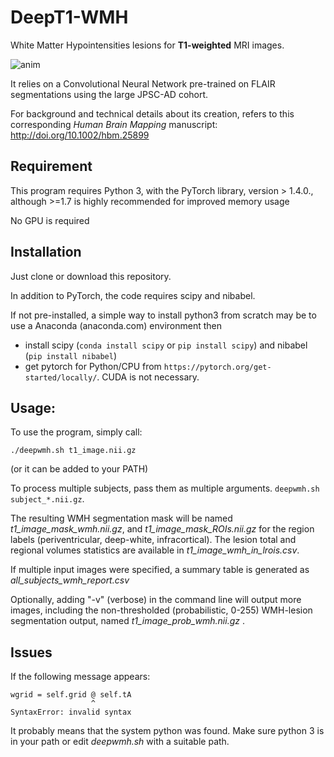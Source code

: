 # DeepT1-WMH
White Matter Hypointensities lesions for **T1-weighted** MRI images.


![anim](https://user-images.githubusercontent.com/590921/132649902-59f1007c-a24e-412e-8103-78187ac56c41.gif)

It relies on a Convolutional Neural Network pre-trained on FLAIR segmentations using the large JPSC-AD cohort.

For background and technical details about its creation, refers to this corresponding _Human Brain Mapping_ manuscript: http://doi.org/10.1002/hbm.25899

## Requirement

This program requires Python 3, with the PyTorch library, version > 1.4.0., although >=1.7 is highly recommended for improved memory usage

No GPU is required

## Installation

Just clone or download this repository.

In addition to PyTorch, the code requires scipy and nibabel.

If not pre-installed, a simple way to install python3 from scratch may be to use a Anaconda (anaconda.com) environment then
* install scipy (`conda install scipy` or `pip install scipy`) and  nibabel (`pip install nibabel`)
* get pytorch for Python/CPU from `https://pytorch.org/get-started/locally/`. CUDA is not necessary.


## Usage:
To use the program, simply call:

`./deepwmh.sh t1_image.nii.gz`

(or it can be added to your PATH)

To process multiple subjects, pass them as multiple arguments.
`deepwmh.sh subject_*.nii.gz`.


The resulting WMH segmentation mask will be named _t1_image_mask_wmh.nii.gz_, and _t1_image_mask_ROIs.nii.gz_ for the region labels (periventricular, deep-white, infracortical). The lesion total and regional volumes statistics are available in _t1_image_wmh_in_lrois.csv_. 

If multiple input images were specified, a summary table is generated as _all_subjects_wmh_report.csv_

Optionally, adding "-v" (verbose) in the command line will output more images, including the non-thresholded (probabilistic, 0-255) WMH-lesion segmentation output, named _t1_image_prob_wmh.nii.gz_ .


## Issues
If the following message appears:

    wgrid = self.grid @ self.tA
                      ^
    SyntaxError: invalid syntax

It probably means that the system python was found. Make sure python 3 is in your path or edit _deepwmh.sh_ with a suitable path.
